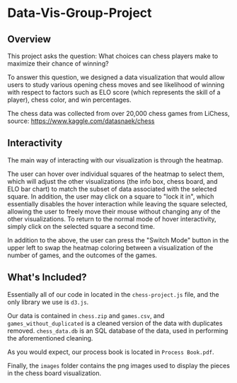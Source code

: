 # Data-Vis-Group-Project

## Overview

This project asks the question: What choices can chess players make to maximize their chance of winning? 

To answer this question, we designed a data visualization that would allow users to study various opening chess moves and see likelihood of winning with respect to factors such as ELO score (which represents the skill of a player), chess color, and win percentages.

The chess data was collected from over 20,000 chess games from LiChess, source: https://www.kaggle.com/datasnaek/chess

## Interactivity

The main way of interacting with our visualization is through the heatmap.

The user can hover over individual squares of the heatmap to select them, which will adjust the other visualizations (the info box, chess board, and ELO bar chart) to match the subset of data associated with the selected square.  In addition, the user may click on a square to "lock it in", which essentially disables the hover interaction while leaving the square selected, allowing the user to freely move their mouse without changing any of the other visualizations.  To return to the normal mode of hover interactivity, simply click on the selected square a second time.

In addition to the above, the user can press the "Switch Mode" button in the upper left to swap the heatmap coloring between a visualization of the number of games, and the outcomes of the games.

## What's Included?

Essentially all of our code in located in the `chess-project.js` file, and the only library we use is `d3.js`.  

Our data is contained in `chess.zip` and `games.csv`, and `games_without_duplicated` is a cleaned version of the data with duplicates removed.  `chess_data.db` is an SQL database of the data, used in performing the aforementioned cleaning.

As you would expect, our process book is located in `Process Book.pdf`.

Finally, the `images` folder contains the png images used to display the pieces in the chess board visualization.
